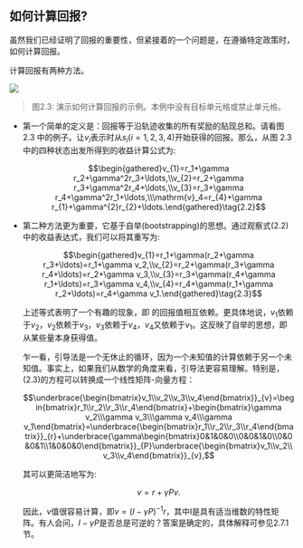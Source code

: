 ## 如何计算回报?

虽然我们已经证明了回报的重要性，但紧接着的一个问题是，在遵循特定政策时，如何计算回报。

计算回报有两种方法。

 ![](../img/02/2.png)
 > 图2.3: 演示如何计算回报的示例。本例中没有目标单元格或禁止单元格。

- 第一个简单的定义是：回报等于沿轨迹收集的所有奖励的贴现总和。请看图 2.3 中的例子。让$v_i$表示时从$s_i$($i = 1, 2, 3, 4$)开始获得的回报。那么，从图 2.3 中的四种状态出发所得到的收益计算公式为:
  
    $$\begin{gathered}v_{1}=r_1+\gamma r_2+\gamma^2r_3+\ldots,\\v_{2}=r_2+\gamma r_3+\gamma^2r_4+\ldots,\\v_{3}=r_3+\gamma r_4+\gamma^2r_1+\ldots,\\\mathrm{v}_4=r_{4}+\gamma r_{1}+\gamma^{2}r_{2}+\ldots.\end{gathered}\tag{2.2}$$

- 第二种方法更为重要，它基于自举(bootstrapping)的思想。通过观察式$(2.2)$中的收益表达式，我们可以将其重写为:

    $$\begin{gathered}v_{1}=r_1+\gamma(r_2+\gamma r_3+\ldots)=r_1+\gamma v_2,\\v_{2}=r_2+\gamma(r_3+\gamma r_4+\ldots)=r_2+\gamma v_3,\\v_{3}=r_3+\gamma(r_4+\gamma r_1+\ldots)=r_3+\gamma v_4,\\v_{4}=r_4+\gamma(r_1+\gamma r_2+\ldots)=r_4+\gamma v_1.\end{gathered}\tag{2.3}$$
    
    上述等式表明了一个有趣的现象，即
    的回报值相互依赖。更具体地说，$v_1$依赖于$v_2$，$v_2$依赖于$v_3$，$v_3$依赖于$v_4$，$v_4$又依赖于$v_1$。这反映了自举的思想，即从某些量本身获得值。
    
    乍一看，引导法是一个无休止的循环，因为一个未知值的计算依赖于另一个未知值。事实上，如果我们从数学的角度来看，引导法更容易理解。特别是，(2.3)的方程可以转换成一个线性矩阵-向量方程：
    
    $$\underbrace{\begin{bmatrix}v_1\\v_2\\v_3\\v_4\end{bmatrix}}_{v}=\begin{bmatrix}r_1\\r_2\\r_3\\r_4\end{bmatrix}+\begin{bmatrix}\gamma v_2\\\gamma v_3\\\gamma v_4\\\gamma v_1\end{bmatrix}=\underbrace{\begin{bmatrix}r_1\\r_2\\r_3\\r_4\end{bmatrix}}_{r}+\underbrace{\gamma\begin{bmatrix}0&1&0&0\\0&0&1&0\\0&0&0&1\\1&0&0&0\end{bmatrix}}_{P}\underbrace{\begin{bmatrix}v_1\\v_2\\v_3\\v_4\end{bmatrix}}_{v},$$
    
    其可以更简洁地写为:
    
    $$v=r+\gamma Pv.$$

    因此，$v$值很容易计算，即$v=(I-\gamma P)^{-1} r$，其中I是具有适当维数的特性矩阵。有人会问，$I - γP$是否总是可逆的？答案是确定的，具体解释可参见2.7.1节。

